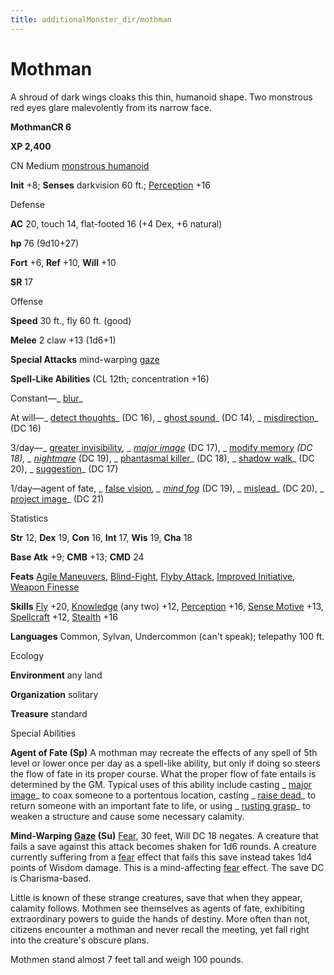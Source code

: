 ```yaml
---
title: additionalMonster_dir/mothman
---
```

# Mothman

A shroud of dark wings cloaks this thin, humanoid shape. Two monstrous red eyes glare malevolently from its narrow face.

**MothmanCR 6**

**XP 2,400**

CN Medium [monstrous humanoid](monsters/creatureTypes#_monstrous-humanoid)

**Init** +8; **Senses** darkvision 60 ft.; [Perception](additionalMonster_dir/../skill_dir/perception#_perception) +16

Defense

**AC** 20, touch 14, flat-footed 16 (+4 Dex, +6 natural)

**hp** 76 (9d10+27)

**Fort** +6, **Ref** +10, **Will** +10

**SR** 17

Offense

**Speed** 30 ft., fly 60 ft. (good)

**Melee** 2 claw +13 (1d6+1)

**Special Attacks** mind-warping [gaze](monsters/universalMonsterRules#_gaze)

**Spell-Like Abilities** (CL 12th; concentration +16)

Constant—_ [blur](additionalMonster_dir/../spell_dir/blur#_blur)_

At will—_ [detect thoughts](additionalMonsters/../spell_dir/detectThoughts#_detect-thoughts)_ (DC 16), _ [ghost sound](additionalMonsters/../spell_dir/ghostSound#_ghost-sound)_ (DC 14), _ [misdirection](additionalMonsters/../spell_dir/misdirection#_misdirection)_ (DC 16)

3/day—_ [greater invisibility](additionalMonster_dir/../spell_dir/invisibility#_invisibility-greater)_, _ [major image](additionalMonsters/../spell_dir/majorImage#_major-image)_ (DC 17), _ [modify memory](additionalMonsters/../spell_dir/modifyMemory#_modify-memory) _(DC 18), _ [nightmare](additionalMonsters/../spell_dir/nightmare#_nightmare)_ (DC 19), _ [phantasmal killer](additionalMonsters/../spell_dir/phantasmalKiller#_phantasmal-killer)_ (DC 18), _ [shadow walk](additionalMonsters/../spell_dir/shadowWalk#_shadow-walk)_ (DC 20), _ [suggestion](additionalMonsters/../spell_dir/suggestion#_suggestion)_ (DC 17)

1/day—agent of fate, _ [false vision](additionalMonster_dir/../spell_dir/falseVision#_false-vision)_, _ [mind fog](additionalMonsters/../spell_dir/mindFog#_mind-fog)_ (DC 19), _ [mislead](additionalMonsters/../spell_dir/mislead#_mislead)_ (DC 20), _ [project image](additionalMonsters/../spell_dir/projectImage#_project-image)_ (DC 21)

Statistics

**Str** 12, **Dex** 19, **Con** 16, **Int** 17, **Wis** 19, **Cha** 18

**Base Atk** +9; **CMB** +13; **CMD** 24

**Feats** [Agile Maneuvers](additionalMonsters/../feats#_agile-maneuvers), [Blind-Fight](additionalMonster_dir/../feats#_blind-fight), [Flyby Attack](additionalMonster_dir/../monster_dir/monsterFeats#_flyby-attack), [Improved Initiative](additionalMonsters/../feats#_improved-initiative), [Weapon Finesse](additionalMonster_dir/../feats#_weapon-finesse)

**Skills** [Fly](additionalMonster_dir/../skill_dir/fly#_fly) +20, [Knowledge](additionalMonsters/../skill_dir/knowledge#_knowledge) (any two) +12, [Perception](additionalMonsters/../skill_dir/perception#_perception) +16, [Sense Motive](additionalMonsters/../skill_dir/senseMotive#_sense-motive) +13, [Spellcraft](additionalMonsters/../skill_dir/spellcraft#_spellcraft) +12, [Stealth](additionalMonsters/../skill_dir/stealth#_stealth) +16

**Languages** Common, Sylvan, Undercommon (can't speak); telepathy 100 ft.

Ecology

**Environment** any land

**Organization** solitary

**Treasure** standard

Special Abilities

**Agent of Fate (Sp)** A mothman may recreate the effects of any spell of 5th level or lower once per day as a spell-like ability, but only if doing so steers the flow of fate in its proper course. What the proper flow of fate entails is determined by the GM. Typical uses of this ability include casting _ [major image](additionalMonsters/../spell_dir/majorImage#_major-image)_ to coax someone to a portentous location, casting _ [raise dead](additionalMonsters/../spell_dir/raiseDead#_raise-dead)_ to return someone with an important fate to life, or using _ [rusting grasp](additionalMonsters/../spell_dir/rustingGrasp#_rusting-grasp)_ to weaken a structure and cause some necessary calamity.

**Mind-Warping [Gaze](monsters/universalMonsterRules#_gaze) (Su)** [Fear](monster_dir/universalMonsterRules#_fear-(su-or-sp)), 30 feet, Will DC 18 negates. A creature that fails a save against this attack becomes shaken for 1d6 rounds. A creature currently suffering from a [fear](monsters/universalMonsterRules#_fear-(su-or-sp)) effect that fails this save instead takes 1d4 points of Wisdom damage. This is a mind-affecting [fear](monster_dir/universalMonsterRules#_fear-(su-or-sp)) effect. The save DC is Charisma-based.

Little is known of these strange creatures, save that when they appear, calamity follows. Mothmen see themselves as agents of fate, exhibiting extraordinary powers to guide the hands of destiny. More often than not, citizens encounter a mothman and never recall the meeting, yet fall right into the creature's obscure plans.

Mothmen stand almost 7 feet tall and weigh 100 pounds.

